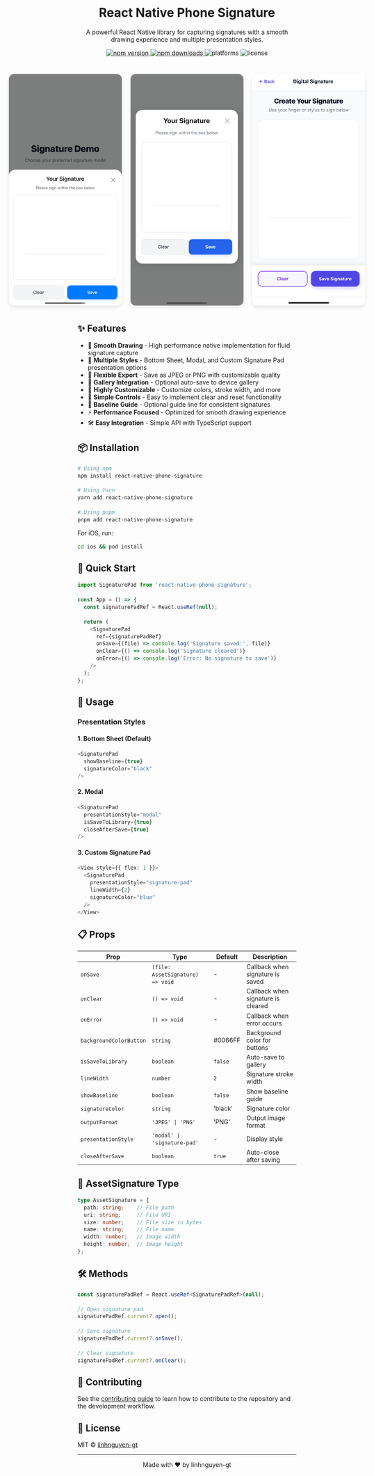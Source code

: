 <h1 align="center">
  React Native Phone Signature
</h1>

<p align="center">
  A powerful React Native library for capturing signatures with a smooth drawing experience and multiple presentation styles.
</p>

<p align="center">
  <a href="https://www.npmjs.com/package/react-native-phone-signature">
    <img src="https://img.shields.io/npm/v/react-native-phone-signature.svg" alt="npm version">
  </a>
  <a href="https://www.npmjs.com/package/react-native-phone-signature">
    <img src="https://img.shields.io/npm/dm/react-native-phone-signature.svg" alt="npm downloads">
  </a>
  <img src="https://img.shields.io/badge/platforms-android%20|%20ios-lightgrey.svg" alt="platforms">
  <img src="https://img.shields.io/github/license/linhnguyen-gt/react-native-phone-signature" alt="license">
</p>

<div align="center">
  <div style="display: flex; justify-content: center; gap: 20px; margin: 40px 0;">
    <img src="image/demo1.png" width="260" alt="Bottom Sheet" style="border-radius: 12px; box-shadow: 0 4px 8px rgba(0,0,0,0.1);" />
    <img src="image/demo2.png" width="260" alt="Modal" style="border-radius: 12px; box-shadow: 0 4px 8px rgba(0,0,0,0.1);" />
    <img src="image/demo3.png" width="260" alt="Custom Signature Pad" style="border-radius: 12px; box-shadow: 0 4px 8px rgba(0,0,0,0.1);" />
  </div>
</div>

## ✨ Features

- 🎨 **Smooth Drawing** - High performance native implementation for fluid signature capture
- 📱 **Multiple Styles** - Bottom Sheet, Modal, and Custom Signature Pad presentation options
- 💾 **Flexible Export** - Save as JPEG or PNG with customizable quality
- 📲 **Gallery Integration** - Optional auto-save to device gallery
- 🎯 **Highly Customizable** - Customize colors, stroke width, and more
- 🔄 **Simple Controls** - Easy to implement clear and reset functionality
- 📏 **Baseline Guide** - Optional guide line for consistent signatures
- ⚡️ **Performance Focused** - Optimized for smooth drawing experience
- 🛠 **Easy Integration** - Simple API with TypeScript support

## 📦 Installation

```bash
# Using npm
npm install react-native-phone-signature

# Using Yarn
yarn add react-native-phone-signature

# Using pnpm
pnpm add react-native-phone-signature
```

For iOS, run:
```bash
cd ios && pod install
```

## 🚀 Quick Start

```typescript
import SignaturePad from 'react-native-phone-signature';

const App = () => {
  const signaturePadRef = React.useRef(null);

  return (
    <SignaturePad
      ref={signaturePadRef}
      onSave={(file) => console.log('Signature saved:', file)}
      onClear={() => console.log('Signature cleared')}
      onError={() => console.log('Error: No signature to save')}
    />
  );
};
```

## 🎯 Usage

### Presentation Styles

#### 1. Bottom Sheet (Default)
```typescript
<SignaturePad
  showBaseline={true}
  signatureColor="black"
/>
```

#### 2. Modal
```typescript
<SignaturePad
  presentationStyle="modal"
  isSaveToLibrary={true}
  closeAfterSave={true}
/>
```

#### 3. Custom Signature Pad
```typescript
<View style={{ flex: 1 }}>
  <SignaturePad
    presentationStyle="signature-pad"
    lineWidth={2}
    signatureColor="blue"
  />
</View>
```

## 📋 Props

| Prop | Type | Default | Description |
|------|------|---------|-------------|
| `onSave` | `(file: AssetSignature) => void` | - | Callback when signature is saved |
| `onClear` | `() => void` | - | Callback when signature is cleared |
| `onError` | `() => void` | - | Callback when error occurs |
| `backgroundColorButton` | `string` | #0066FF | Background color for buttons |
| `isSaveToLibrary` | `boolean` | `false` | Auto-save to gallery |
| `lineWidth` | `number` | `2` | Signature stroke width |
| `showBaseline` | `boolean` | `false` | Show baseline guide |
| `signatureColor` | `string` | 'black' | Signature color |
| `outputFormat` | `'JPEG' \| 'PNG'` | 'PNG' | Output image format |
| `presentationStyle` | `'modal' \| 'signature-pad'` | - | Display style |
| `closeAfterSave` | `boolean` | `true` | Auto-close after saving |

## 📱 AssetSignature Type

```typescript
type AssetSignature = {
  path: string;    // File path
  uri: string;     // File URI
  size: number;    // File size in bytes
  name: string;    // File name
  width: number;   // Image width
  height: number;  // Image height
};
```

## 🛠 Methods

```typescript
const signaturePadRef = React.useRef<SignaturePadRef>(null);

// Open signature pad
signaturePadRef.current?.open();

// Save signature
signaturePadRef.current?.onSave();

// Clear signature
signaturePadRef.current?.onClear();
```

## 🤝 Contributing

See the [contributing guide](CONTRIBUTING.md) to learn how to contribute to the repository and the development workflow.

## 📄 License

MIT © [linhnguyen-gt](https://github.com/linhnguyen-gt)

---

<p align="center">
  Made with ❤️ by linhnguyen-gt
</p>
